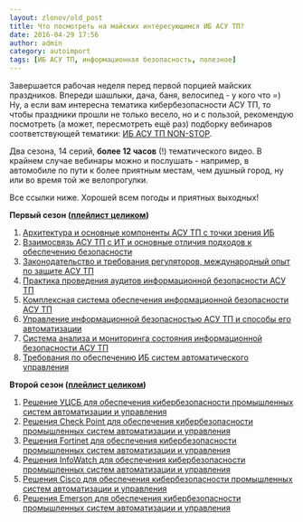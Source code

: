 ```yaml
---
layout: zlonov/old_post
title: Что посмотреть на майских интересующимся ИБ АСУ ТП?
date: 2016-04-29 17:56
author: admin
category: autoimport
tags: [ИБ АСУ ТП, информационная безопасность, полезное]
---
```

Завершается рабочая неделя перед первой порцией майских праздников. Впереди шашлыки, дача, баня, велосипед&nbsp;- у кого что =) Ну, а если вам интересна тематика кибербезопасности АСУ ТП, то чтобы праздники прошли не только весело, но и с пользой, рекомендую посмотреть (а может, пересмотреть ещё раз) подборку вебинаров соответствующей тематики: <a href="https://www.ussc.ru/events/zapisi-vebinarov/">ИБ АСУ ТП NON-STOP</a>.

Два сезона, 14 серий, <strong>более 12 часов</strong> (!) тематического видео. В крайнем случае вебинары можно и послушать - например, в автомобиле по пути к более приятным местам, чем душный город, ну или во время той же велопрогулки.

Все ссылки ниже.&nbsp;Хорошей всем погоды и приятных выходных!

<strong>Первый сезон (<a href="https://www.youtube.com/playlist?list=PLvxhSg-LXXAeDz_qcftfR605ABNjHIEV_">плейлист целиком</a>)</strong>
<ol>
 	<li><a href="https://www.youtube.com/watch?v=3gFz7oc1ang&amp;index=1&amp;list=PLvxhSg-LXXAeDz_qcftfR605ABNjHIEV_"> Архитектура и основные компоненты АСУ ТП с точки зрения ИБ</a></li>
 	<li><a href="https://www.youtube.com/watch?v=5YSNolMhEos&amp;list=PLvxhSg-LXXAeDz_qcftfR605ABNjHIEV_&amp;index=2">Взаимосвязь АСУ ТП с ИТ и основные отличия подходов к обеспечению безопасности</a></li>
 	<li><a href="https://www.youtube.com/watch?v=Jr-4A9OIofI&amp;index=3&amp;list=PLvxhSg-LXXAeDz_qcftfR605ABNjHIEV_">Законодательство и требования регуляторов, международный опыт по защите АСУ ТП</a></li>
 	<li><a href="https://www.youtube.com/watch?v=XwKqgOcLhYA&amp;list=PLvxhSg-LXXAeDz_qcftfR605ABNjHIEV_&amp;index=4">Практика проведения аудитов информационной безопасности АСУ ТП</a></li>
 	<li><a href="https://www.youtube.com/watch?v=kbSHwFIWB34&amp;list=PLvxhSg-LXXAeDz_qcftfR605ABNjHIEV_&amp;index=5">Комплексная система обеспечения информационной безопасности АСУ ТП</a></li>
 	<li><a href="https://www.youtube.com/watch?v=b4OJtTk0dB4&amp;list=PLvxhSg-LXXAeDz_qcftfR605ABNjHIEV_&amp;index=6">Управление информационной безопасностью АСУ ТП и способы его автоматизации</a></li>
 	<li><a href="https://www.youtube.com/watch?v=RowwYe8aFQU&amp;list=PLvxhSg-LXXAeDz_qcftfR605ABNjHIEV_&amp;index=7">Система анализа и мониторинга состояния информационной безопасности АСУ ТП</a></li>
 	<li><a href="https://www.youtube.com/watch?v=_lKUBnMSuQU&amp;list=PLvxhSg-LXXAeDz_qcftfR605ABNjHIEV_&amp;index=8">Требования по обеспечению ИБ систем автоматического управления</a></li>
</ol>
<strong>Второй сезон&nbsp;(<a href="https://www.youtube.com/playlist?list=PLr6gcpE7CNuFxLEmVpzRwRExmlHjnlMoT">плейлист целиком</a>)</strong>
<ol>
 	<li><a href="https://www.youtube.com/watch?v=zrYtovQkeDM&amp;index=1&amp;list=PLr6gcpE7CNuFxLEmVpzRwRExmlHjnlMoT">Решение УЦСБ для обеспечения кибербезопасности промышленных систем автоматизации и управления</a></li>
 	<li><a href="https://www.youtube.com/watch?v=FaCgtNa-nm8&amp;list=PLr6gcpE7CNuFxLEmVpzRwRExmlHjnlMoT&amp;index=2">Решения Check Point для обеспечения кибербезопасности промышленных систем автоматизации и управления</a></li>
 	<li><a href="https://www.youtube.com/watch?v=XViv--YBXwM&amp;index=3&amp;list=PLr6gcpE7CNuFxLEmVpzRwRExmlHjnlMoT">Решения Fortinet для обеспечения кибербезопасности промышленных систем автоматизации и управления</a></li>
 	<li><a href="https://www.youtube.com/watch?v=8NKf61r9YpI&amp;list=PLr6gcpE7CNuFxLEmVpzRwRExmlHjnlMoT&amp;index=4">Решения InfoWatch для обеспечения кибербезопасности промышленных систем автоматизации и управления</a></li>
 	<li><a href="https://www.youtube.com/watch?v=Au8p3ICtWgc&amp;list=PLr6gcpE7CNuFxLEmVpzRwRExmlHjnlMoT&amp;index=5">Решения Cisco для обеспечения кибербезопасности промышленных систем автоматизации и управления</a></li>
 	<li><a href="https://www.youtube.com/watch?v=MoAPt8_W13A&amp;list=PLr6gcpE7CNuFxLEmVpzRwRExmlHjnlMoT&amp;index=6">Решения Emerson для обеспечения кибербезопасности промышленных систем автоматизации и управления</a></li>
</ol>
